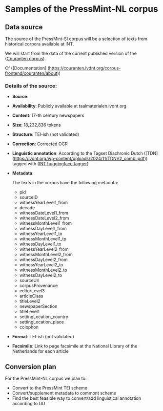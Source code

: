 # Samples of the PressMint-NL corpus

## Data source

The source of the PressMint-SI corpus will be a selection of texts from historical corpora available at INT.

We will start from the data of the current published version of the ([Couranten corpus](https://couranten.ivdnt.org/)).

Cf ([Documentation] (https://couranten.ivdnt.org/corpus-frontend/couranten/about)) 

### Details of the source:

* __Source__: 

* __Availability__: Publicly available at taalmaterialen.ivdnt.org

* __Content__: 17-th century newspapers

* __Size__: 18,232,836 tokens

* __Structure__:  TEI-ish (not validated)

* __Correction__: Corrected OCR

* __Linguistic annotation__: According to the Tagset Diachronic Dutch ([TDN] (https://ivdnt.org/wp-content/uploads/2024/11/TDNV2_combi.pdf)) tagged with ([INT huggingface tagger](https://github.com/instituutnederlandsetaal/int-huggingface-tagger))

* __Metadata__:

    The texts in the corpus have the following metadata:

   - pid
   - sourceID
   - witnessYearLevel1_from
   - decade
   - witnessDateLevel1_from
   - witnessDateLevel2_from
   - witnessMonthLevel1_from
   - witnessDayLevel1_from
   - witnessYearLevel1_to
   - witnessMonthLevel1_tp
   - witnessDayLevel1_to
   - witnessYearLevel2_from
   - witnessMonthLevel2_from
   - witnessDayLevel2_from
   - witnessYearLevel2_to
   - witnessMonthLevel2_to
   - witnessDayLevel2_to
   - sourceUrl
   - corpusProvenance
   - editorLevel3
   - articleClass
   - titleLevel2
   - newspaperSection
   - titleLevel1
   - settingLocation_country
   - settingLocation_place
   - colophon

* __Format__: TEI-ish (not validated)


* __Facsimile__: Link to page facsimile at the National Library of the Netherlands for each article

## Conversion plan

For the PressMint-NL corpus we plan to:
* Convert to the PressMint TEI scheme
* Convert/supplement metadata to commont scheme
* Find the best feasible way to convert/add linguistical annotation according to UD

